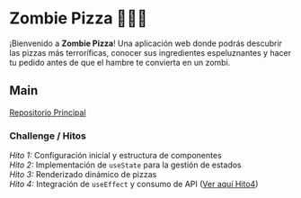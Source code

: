 #  Zombie Pizza 🍕🧟‍♂️
¡Bienvenido a **Zombie Pizza**! Una aplicación web donde podrás descubrir las pizzas más terroríficas, conocer sus ingredientes espeluznantes y hacer tu pedido antes de que el hambre te convierta en un zombi.  

## Main
[Repositorio Principal](https://github.com/pyro-nicolini/react-zombie)  

### Challenge / Hitos 
*Hito 1:* Configuración inicial y estructura de componentes  
*Hito 2:* Implementación de `useState` para la gestión de estados  
*Hito 3:* Renderizado dinámico de pizzas  
*Hito 4:* Integración de `useEffect` y consumo de API ([Ver aquí Hito4](https://github.com/pyro-nicolini/react-zombie/tree/Hito4))  

